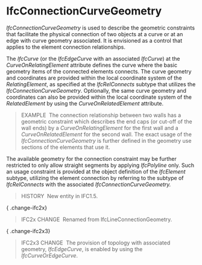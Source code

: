 IfcConnectionCurveGeometry
==========================

_IfcConnectionCurveGeometry_ is used to describe the geometric constraints that facilitate the physical connection of two objects at a curve or at an edge with curve geometry associated. It is envisioned as a control that applies to the element connection relationships.

The _IfcCurve_ (or the _IfcEdgeCurve_ with an associated _IfcCurve_) at the _CurveOnRelatingElement_ attribute defines the curve where the basic geometry items of the connected elements connects. The curve geometry and coordinates are provided within the local coordinate system of the _RelatingElement_, as specified at the _IfcRelConnects_ subtype that utilizes the _IfcConnectionCurveGeometry_. Optionally, the same curve geometry and coordinates can also be provided within the local coordinate system of the _RelatedElement_ by using the _CurveOnRelatedElement_ attribute.

> EXAMPLE&nbsp; The connection relationship between two walls has a geometric constraint which describes the end caps (or cut-off of the wall ends) by a _CurveOnRelatingElement_ for the first wall and a _CurveOnRelatedElement_ for the second wall. The exact usage of the _IfcConnectionCurveGeometry_ is further defined in the geometry use sections of the elements that use it.

The available geometry for the connection constraint may be further restricted to only allow straight segments by applying _IfcPolyline_ only. Such an usage constraint is provided at the object definition of the _IfcElement_ subtype, utilizing the element connection by referring to the subtype of _IfcRelConnects_ with the associated&nbsp;_IfcConnectionCurveGeometry._

> HISTORY&nbsp; New entity in IFC1.5.

{ .change-ifc2x}
> IFC2x CHANGE&nbsp; Renamed from IfcLineConnectionGeometry.

{ .change-ifc2x3}
> IFC2x3 CHANGE&nbsp; The provision of topology with associated geometry, _IfcEdgeCurve_, is enabled by using the _IfcCurveOrEdgeCurve_.
